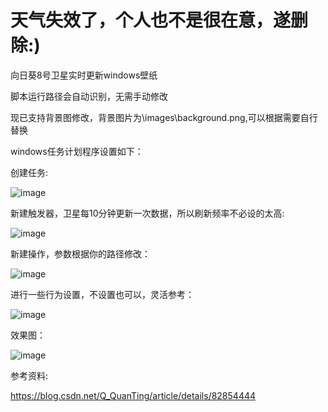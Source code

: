 # 天气失效了，个人也不是很在意，遂删除:)
向日葵8号卫星实时更新windows壁纸

脚本运行路径会自动识别，无需手动修改

现已支持背景图修改，背景图片为\images\background.png,可以根据需要自行替换

windows任务计划程序设置如下：

创建任务:

![image](https://github.com/luzheminlulu/himawari8_background/blob/master/images/1.png)

新建触发器，卫星每10分钟更新一次数据，所以刷新频率不必设的太高:

![image](https://github.com/luzheminlulu/himawari8_background/blob/master/images/2.png)

新建操作，参数根据你的路径修改：

![image](https://github.com/luzheminlulu/himawari8_background/blob/master/images/3.png)

进行一些行为设置，不设置也可以，灵活参考：

![image](https://github.com/luzheminlulu/himawari8_background/blob/master/images/4.png)

效果图：

![image](https://github.com/luzheminlulu/himawari8_background/blob/master/images/5.png)

参考资料:

https://blog.csdn.net/Q_QuanTing/article/details/82854444
